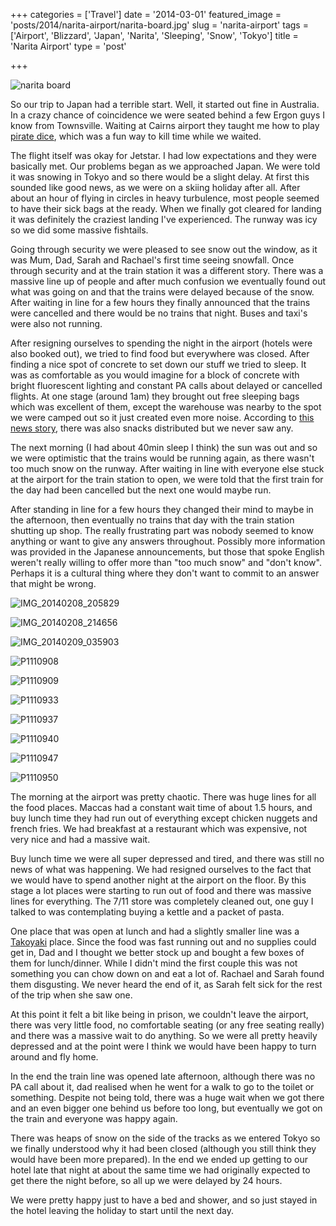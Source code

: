 +++
categories = ['Travel']
date = '2014-03-01'
featured_image = 'posts/2014/narita-airport/narita-board.jpg'
slug = 'narita-airport'
tags = ['Airport', 'Blizzard', 'Japan', 'Narita', 'Sleeping', 'Snow', 'Tokyo']
title = 'Narita Airport'
type = 'post'

+++

![narita board](narita-board.jpg)

So our trip to Japan had a terrible start. Well, it started out fine in Australia. In a crazy chance of coincidence we were seated behind a few Ergon guys I know from Townsville. Waiting at Cairns airport they taught me how to play [pirate dice](http://en.wikipedia.org/wiki/Liar's_dice), which was a fun way to kill time while we waited.

The flight itself was okay for Jetstar. I had low expectations and they were basically met. Our problems began as we approached Japan. We were told it was snowing in Tokyo and so there would be a slight delay. At first this sounded like good news, as we were on a skiing holiday after all. After about an hour of flying in circles in heavy turbulence, most people seemed to have their sick bags at the ready. When we finally got cleared for landing it was definitely the craziest landing I've experienced. The runway was icy so we did some massive fishtails.

Going through security we were pleased to see snow out the window, as it was Mum, Dad, Sarah and Rachael's first time seeing snowfall. Once through security and at the train station it was a different story. There was a massive line up of people and after much confusion we eventually found out what was going on and that the trains were delayed because of the snow. After waiting in line for a few hours they finally announced that the trains were cancelled and there would be no trains that night. Buses and taxi's were also not running.

After resigning ourselves to spending the night in the airport (hotels were also booked out), we tried to find food but everywhere was closed. After finding a nice spot of concrete to set down our stuff we tried to sleep. It was as comfortable as you would imagine for a block of concrete with bright fluorescent lighting and constant PA calls about delayed or cancelled flights. At one stage (around 1am) they brought out free sleeping bags which was excellent of them, except the warehouse was nearby to the spot we were camped out so it just created even more noise. According to [this news story](http://www.japantimes.co.jp/news/2014/02/09/national/worst-blizzard-in-45-years-claims-seven-1000-hurt/#.Uw3TsvSSwVg), there was also snacks distributed but we never saw any.

The next morning (I had about 40min sleep I think) the sun was out and so we were optimistic that the trains would be running again, as there wasn't too much snow on the runway. After waiting in line with everyone else stuck at the airport for the train station to open, we were told that the first train for the day had been cancelled but the next one would maybe run.

After standing in line for a few hours they changed their mind to maybe in the afternoon, then eventually no trains that day with the train station shutting up shop. The really frustrating part was nobody seemed to know anything or want to give any answers throughout. Possibly more information was provided in the Japanese announcements, but those that spoke English weren't really willing to offer more than "too much snow" and "don't know". Perhaps it is a cultural thing where they don't want to commit to an answer that might be wrong.

![IMG_20140208_205829](img_20140208_205829.jpg)

![IMG_20140208_214656](img_20140208_214656.jpg)

![IMG_20140209_035903](img_20140209_035903.jpg)

![P1110908](p1110908.jpg)

![P1110909](p1110909.jpg)

![P1110933](p1110933.jpg)

![P1110937](p1110937.jpg)

![P1110940](p1110940.jpg)

![P1110947](p1110947.jpg)

![P1110950](p1110950.jpg)

The morning at the airport was pretty chaotic. There was huge lines for all the food places. Maccas had a constant wait time of about 1.5 hours, and buy lunch time they had run out of everything except chicken nuggets and french fries. We had breakfast at a restaurant which was expensive, not very nice and had a massive wait.

Buy lunch time we were all super depressed and tired, and there was still no news of what was happening. We had resigned ourselves to the fact that we would have to spend another night at the airport on the floor. By this stage a lot places were starting to run out of food and there was massive lines for everything. The 7/11 store was completely cleaned out, one guy I talked to was contemplating buying a kettle and a packet of pasta.

One place that was open at lunch and had a slightly smaller line was a [Takoyaki](http://en.wikipedia.org/wiki/Takoyaki) place. Since the food was fast running out and no supplies could get in, Dad and I thought we better stock up and bought a few boxes of them for lunch/dinner. While I didn't mind the first couple this was not something you can chow down on and eat a lot of. Rachael and Sarah found them disgusting. We never heard the end of it, as Sarah felt sick for the rest of the trip when she saw one.

At this point it felt a bit like being in prison, we couldn't leave the airport, there was very little food, no comfortable seating (or any free seating really) and there was a massive wait to do anything. So we were all pretty heavily depressed and at the point were I think we would have been happy to turn around and fly home.

In the end the train line was opened late afternoon, although there was no PA call about it, dad realised when he went for a walk to go to the toilet or something. Despite not being told, there was a huge wait when we got there and an even bigger one behind us before too long, but eventually we got on the train and everyone was happy again.

There was heaps of snow on the side of the tracks as we entered Tokyo so we finally understood why it had been closed (although you still think they would have been more prepared). In the end we ended up getting to our hotel late that night at about the same time we had originally expected to get there the night before, so all up we were delayed by 24 hours.

We were pretty happy just to have a bed and shower, and so just stayed in the hotel leaving the holiday to start until the next day.
